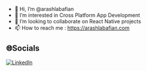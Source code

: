- 👋 Hi, I’m @arashlabafian
- 👀 I’m interested in Cross Platform App Development
- 💞️ I’m looking to collaborate on React Native projects
- 📫 How to reach me : https://arashlabafian.com

<!---
arashlabafian/arashlabafian is a ✨ special ✨ repository because its `README.md` (this file) appears on your GitHub profile.
You can click the Preview link to take a look at your changes.
--->




## 🌐Socials
[![LinkedIn](https://img.shields.io/badge/LinkedIn-%230077B5.svg?logo=linkedin&logoColor=white)](https://www.linkedin.com/in/arash-labafian-a9a81018a/) 

